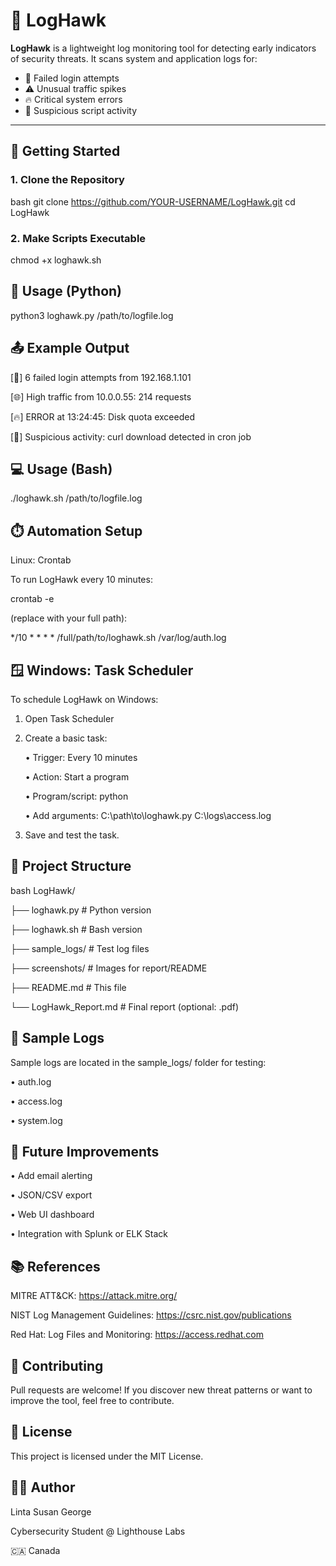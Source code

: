#
# 🦅 LogHawk

**LogHawk** is a lightweight log monitoring tool for detecting early indicators of security threats. It scans system and application logs for:

- 🛑 Failed login attempts
- ⚠️ Unusual traffic spikes
- 🔥 Critical system errors
- 🦠 Suspicious script activity

---

## 📌 Getting Started

### 1. Clone the Repository

bash
git clone https://github.com/YOUR-USERNAME/LogHawk.git
cd LogHawk

### 2. Make Scripts Executable

chmod +x loghawk.sh

## 🐍 Usage (Python)


python3 loghawk.py /path/to/logfile.log


## 📤 Example Output

[🔐] 6 failed login attempts from 192.168.1.101

[🌐] High traffic from 10.0.0.55: 214 requests

[🔥] ERROR at 13:24:45: Disk quota exceeded

[🦠] Suspicious activity: curl download detected in cron job


## 💻 Usage (Bash)

./loghawk.sh /path/to/logfile.log

## ⏱️ Automation Setup

Linux: Crontab

To run LogHawk every 10 minutes:

crontab -e

(replace with your full path):

*/10 * * * * /full/path/to/loghawk.sh /var/log/auth.log


## 🪟 Windows: Task Scheduler

To schedule LogHawk on Windows:

1. Open Task Scheduler

2. Create a basic task:

    • Trigger: Every 10 minutes

    • Action: Start a program

    • Program/script: python

    • Add arguments: C:\path\to\loghawk.py C:\logs\access.log

3. Save and test the task.

## 📂 Project Structure


bash
LogHawk/

├── loghawk.py # Python version

├── loghawk.sh # Bash version

├── sample_logs/ # Test log files

├── screenshots/ # Images for report/README

├── README.md # This file

└── LogHawk_Report.md # Final report (optional: .pdf)


## 🧪 Sample Logs

Sample logs are located in the sample_logs/ folder for testing:

• auth.log

• access.log

• system.log


## 🔄 Future Improvements

 • Add email alerting
 
 • JSON/CSV export
 
 • Web UI dashboard
 
 • Integration with Splunk or ELK Stack

## 📚 References

MITRE ATT&CK: https://attack.mitre.org/ 

NIST Log Management Guidelines: https://csrc.nist.gov/publications 

Red Hat: Log Files and Monitoring: https://access.redhat.com  

## 🤝 Contributing

Pull requests are welcome! If you discover new threat patterns or want to improve the tool, feel free to contribute.

## 📄 License

This project is licensed under the MIT License.

## 👨‍💻 Author

Linta Susan George

Cybersecurity Student @ Lighthouse Labs

🇨🇦 Canada
